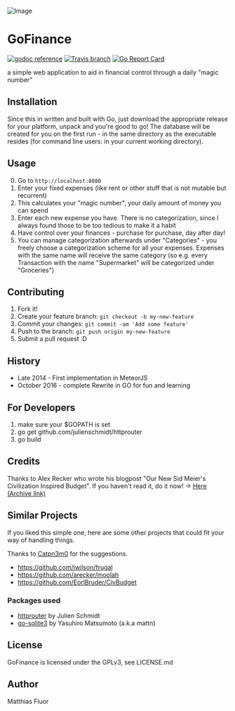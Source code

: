 ![Image](banner.png)


# GoFinance

[![godoc reference](https://img.shields.io/badge/godoc-reference-blue.svg?style=flat-square)](https://godoc.org/github.com/MatFluor/gofinance)
[![Travis branch](https://img.shields.io/travis/MatFluor/gofinance/master.svg?style=flat-square)]()
[![Go Report Card](https://goreportcard.com/badge/github.com/MatFluor/gofinance)]()

a simple web application to aid in financial control through a daily "magic number"

## Installation

Since this in written and built with Go, just download the appropriate release for your platform, unpack and you're good to go! The database will be created for you on the first run - in the same directory as the executable resides (for command line users: in your current working directory).

## Usage

0. Go to `http://localhost:8080`
1. Enter your fixed expenses (like rent or other stuff that is not mutable but recurrent)
2. This calculates your "magic number", your daily amount of money you can spend
3. Enter each new expense you have. There is no categorization, since I always found those to be too tedious to make it a habit
4. Have control over your finances - purchase for purchase, day after day!
5. You can manage categorization afterwards under "Categories" - you freely choose a categorization scheme for all your expenses. Expenses with the same name will receive the same category (so e.g. every Transaction with the name "Supermarket" will be categorized under "Groceries")

## Contributing

1. Fork it!
2. Create your feature branch: `git checkout -b my-new-feature`
3. Commit your changes: `git commit -am 'Add some feature'`
4. Push to the branch: `git push origin my-new-feature`
5. Submit a pull request :D

## History

* Late 2014 - First implementation in MeteorJS
* October 2016 - complete Rewrite in GO for fun and learning

## For Developers

1. make sure your $GOPATH is set
2. go get github.com/julienschmidt/httprouter
3. go build

## Credits

Thanks to Alex Recker who wrote his blogpost "Our New Sid Meier's Civilization Inspired Budget".
If you haven't read it, do it now! -> [Here (Archive link)](https://web.archive.org/web/20161113235648/https://alexrecker.com/our-new-sid-meiers-civilization-inspired-budget.html)

## Similar Projects

If you liked this simple one, here are some other projects that could fit your way of handling things.

Thanks to [Catpn3m0](https://github.com/captn3m0) for the suggestions.

* https://github.com/jwilson/frugal
* https://github.com/arecker/moolah
* https://github.com/EorlBruder/CivBudget

### Packages used
- [httprouter](https://github.com/julienschmidt/httprouter) by Julien Schmidt
- [go-sqlite3](https://github.com/mattn/go-sqlite3) by Yasuhiro Matsumoto (a.k.a mattn)

## License

GoFinance is licensed under the GPLv3, see LICENSE.md

## Author
Matthias Fluor
